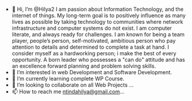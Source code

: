 - 👋 Hi, I’m @Hilya2 I am passion about Information Technology, and the internet of things.  My long-term goal is to positively influence as many lives as possible by taking technology to communities where network infrastructure and computer systems do not exist. I am computer literate, and always ready for challenges. I am known for being a team player, people’s person, self-motivated, ambitious person who pay attention to details and determined to complete a task at hand. I consider myself as a hardworking person; i make the best of every opportunity.  A born leader who possesses a "can do" attitude and has an excellence forward planning and problem solving skills. 
- 👀 I’m interested in web Development and Software Development.
- 🌱 I’m currently learning complete WP Course.
- 💞️ I’m looking to collaborate on all Web Projects ...
- 📫 How to reach me ntindahilya@gmail.com...

<!---
Hilya2/Hilya2 is a ✨ special ✨ repository because its `README.md` (this file) appears on your GitHub profile.
You can click the Preview link to take a look at your changes.
--->
